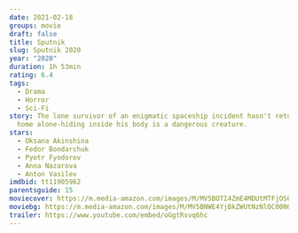 ```yaml
---
date: 2021-02-18
groups: movie
draft: false
title: Sputnik
slug: Sputnik 2020
year: "2020"
duration: 1h 53min
rating: 6.4
tags:
  - Drama
  - Horror
  - Sci-Fi
story: The lone survivor of an enigmatic spaceship incident hasn't returned back
  home alone-hiding inside his body is a dangerous creature.
stars:
  - Oksana Akinshina
  - Fedor Bondarchuk
  - Pyotr Fyodorov
  - Anna Nazarova
  - Anton Vasilev
imdbid: tt11905962
parentsguide: 15
moviecover: https://m.media-amazon.com/images/M/MV5BOTI4ZmE4MDUtMTFjOS00NWNkLThkMzgtOTdmYzY4ODhmYTI0XkEyXkFqcGdeQXVyMTE1MzI2NzIz._V1_FMjpg_UY872_.jpg
moviebg: https://m.media-amazon.com/images/M/MV5BNWE4YjBkZWUtNzNlOC00NGQxLWJmYjctMmZlN2U1N2Y0NzlkXkEyXkFqcGdeQXVyNzI1NzMxNzM@._V1_FMjpg_UX1280_.jpg
trailer: https://www.youtube.com/embed/oGgtRsvq6hc
---
```

